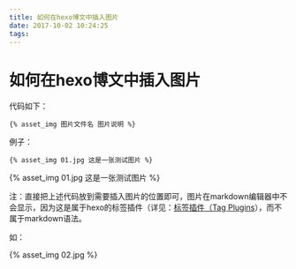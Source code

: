 ```yaml
---
title: 如何在hexo博文中插入图片
date: 2017-10-02 10:24:25
tags:
---
```


# 如何在hexo博文中插入图片

代码如下：

```
{% asset_img 图片文件名 图片说明 %}
```

例子：

```
{% asset_img 01.jpg 这是一张测试图片 %}
```

{% asset_img 01.jpg 这是一张测试图片 %}

注：直接把上述代码放到需要插入图片的位置即可，图片在markdown编辑器中不会显示，因为这是属于hexo的标签插件（详见：[标签插件（Tag Plugins](https://hexo.io/zh-cn/docs/tag-plugins.html)），而不属于markdown语法。

如：

{% asset_img 02.jpg %}